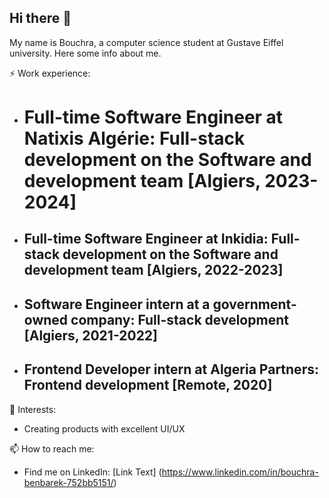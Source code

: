 ## Hi there 👋
My name is Bouchra, a computer science student at Gustave Eiffel university. Here some info about me.

⚡ Work experience:
- # Full-time Software Engineer at Natixis Algérie: Full-stack development on the Software and development team [Algiers, 2023-2024]
- ## Full-time Software Engineer at Inkidia: Full-stack development on the Software and development team [Algiers, 2022-2023]
- ## Software Engineer intern at a government-owned company: Full-stack development [Algiers, 2021-2022]
- ## Frontend Developer intern at Algeria Partners: Frontend development [Remote, 2020]
  
🔭 Interests:
- Creating products with excellent UI/UX

📫 How to reach me: 
- Find me on LinkedIn: [Link Text] (https://www.linkedin.com/in/bouchra-benbarek-752bb5151/)
<!--
**bouchra0benbarek/bouchra0benbarek** is a ✨ _special_ ✨ repository because its `README.md` (this file) appears on your GitHub profile.

Here are some ideas to get you started:

- 🔭 I’m currently working on ...
- 🌱 I’m currently learning ...
- 👯 I’m looking to collaborate on ...
- 🤔 I’m looking for help with ...
- 💬 Ask me about ...
- 📫 How to reach me: ...
- 😄 Pronouns: ...
- ⚡ Fun fact: ...
-->
